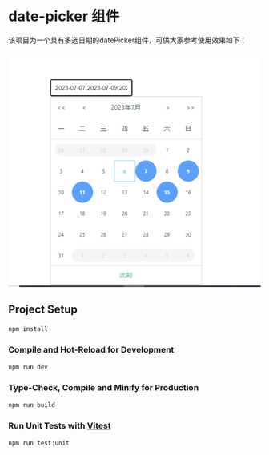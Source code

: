 # date-picker 组件

该项目为一个具有多选日期的datePicker组件，可供大家参考使用效果如下：

![1688635069478](src\assets\image\Snipaste_2023-07-06_17-18-37.png)

## Project Setup

```sh
npm install
```

### Compile and Hot-Reload for Development

```sh
npm run dev
```

### Type-Check, Compile and Minify for Production

```sh
npm run build
```

### Run Unit Tests with [Vitest](https://vitest.dev/)

```sh
npm run test:unit
```
